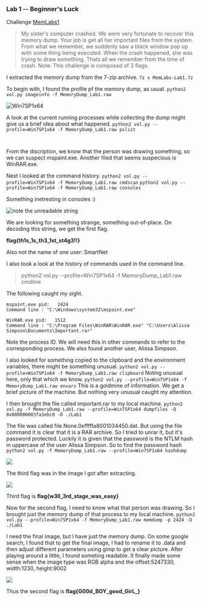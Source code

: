 ### Lab 1 -- Beginner's Luck

Challenge [MemLabs1](https://mega.nz/file/6l4BhKIb#l8ATZoliB_ULlvlkESwkPiXAETJEF7p91Gf9CWuQI70)


>My sister's computer crashed. We were very fortunate to recover this memory dump. Your job is get all her important files from the system. From what we remember, we suddenly saw a black window pop up with some thing being executed. When the crash happened, she was trying to draw something. Thats all we remember from the time of crash.
Note: This challenge is composed of 3 flags.



I extracted the memory dump from the 7-zip archive.
```7z x MemLabs-Lab1.7z```

To begin with, I found the profile pf the memory dump, as usual.
```python2 vol.py imageinfo -f MemoryDump_Lab1.raw```

![Win7SP1x64](images/Lab1.1.png)

A look at the current running processes while collecting the dump might give us a brief idea about what happened.
```python2 vol.py --profile=Win7SP1x64 -f MemoryDump_Lab1.raw pslist```


```0xfffffa80022bab30 mspaint.exe            2424    604      6      128      1      0 2019-12-11 14:35:14 UTC+0000
```
```0xfffffa8001010b30 WinRAR.exe             1512   2504      6      207      2      0 2019-12-11 14:37:23 UTC+0000  
```
From the discription, we know that the person was drawing something, so we can suspect mspaint.exe. Another filed that seems suspecious is WinRAR.exe.

Next I looked at the command history.
```python2 vol.py --profile=Win7SP1x64 -f MemoryDump_Lab1.raw cmdscan```
```python2 vol.py --profile=Win7SP1x64 -f MemoryDump_Lab1.raw consoles```

Something inetresting in consoles :)

![note the unreadable string](images/Lab1.2.png)

We are looking for something strange, something out-of-place. On decoding this string, we get the first flag.

**flag{th1s_1s_th3_1st_st4g3!!}**

Also not the name of one user: SmartNet

I also took a look at the history of commands used in the command line.
>python2 vol.py --profile=Win7SP1x64 -f MemoryDump_Lab1.raw cmdline 

The following caught my sight.
```
mspaint.exe pid:   2424
Command line : "C:\Windows\system32\mspaint.exe" 
```
```
WinRAR.exe pid:   1512
Command line : "C:\Program Files\WinRAR\WinRAR.exe" "C:\Users\Alissa Simpson\Documents\Important.rar"
```
Note the process ID. We will need this in other commands to refer to the corresponding process. We also found another user, Alissa Simpson.

I also looked for something copied to the clipboard and the environment variables, there might be something unusual.
```python2 vol.py --profile=Win7SP1x64 -f MemoryDump_Lab1.raw clipboard```
Noting unusual here, only that which we know.
```python2 vol.py --profile=Win7SP1x64 -f MemoryDump_Lab1.raw envars```
This is a goldmine of information. We get a brief picture of the machine. But nothing very unusual caught my attention.

I then brought the file called important.rar to my local machine.
```python2 vol.py -f MemoryDump_Lab1.raw --profile=Win7SP1x64 dumpfiles -Q 0x000000003fa3ebc0 -D ./Lab1```

The file was called file.None.0xfffffa8001034450.dat. But using the file command it is clear that it is a RAR archive. So I tried to unrar it, but it's password protected. Luckily it is given that the password is the NTLM hash in uppercase of the user Alissa Simpson. So to find the password hash
```python2 vol.py -f MemoryDump_Lab1.raw --profile=Win7SP1x64 hashdump```

![](images/Lab1.3.png)

The third flag was in the image I got after extracting.

![](images/flag3.png)

Third flag is **flag{w3ll_3rd_stage_was_easy}**

Now for the second flag, I need to know what that person was drawing. So I brought just the memory dump of that process to my local machine.
```python2 vol.py --profile=Win7SP1x64 -f MemoryDump_Lab1.raw memdump -p 2424 -D ./Lab1```

I need the final image, but I have just the memory dump. On some google search, I found that to get the final image, I had to rename it to .data and then adjust different parameters using gimp to get a clear picture. After playing around a little, I found someting readable.
It finally made some sense when the image type was RGB alpha and the offset:5247330, width:1230, height:9002

![](images/Lab1.4.png)

Thus the second flag is **flag{G00d_BOY_good_GirL_}**

